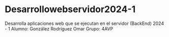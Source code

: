 # Desarrollowebservidor2024-1

Desarrolla aplicaciones web que se ejecutan en el servidor (BackEnd) 2024 - 1
Alumno:
González Rodríguez Omar
Grupo:
4AVP
